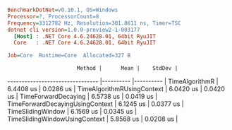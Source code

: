 ``` ini

BenchmarkDotNet=v0.10.1, OS=Windows
Processor=?, ProcessorCount=8
Frequency=3312782 Hz, Resolution=301.8611 ns, Timer=TSC
dotnet cli version=1.0.0-preview2-1-003177
  [Host] : .NET Core 4.6.24628.01, 64bit RyuJIT
  Core   : .NET Core 4.6.24628.01, 64bit RyuJIT

Job=Core  Runtime=Core  Allocated=327 B  

```
                          Method |      Mean |    StdDev |
-------------------------------- |---------- |---------- |
                  TimeAlgorithmR | 6.4408 us | 0.0286 us |
      TimeAlgorithmRUsingContext | 6.0420 us | 0.0420 us |
             TimeForwardDecaying | 6.5738 us | 0.0419 us |
 TimeForwardDecayingUsingContext | 6.1245 us | 0.0377 us |
               TimeSlidingWindow | 6.1569 us | 0.0345 us |
   TimeSlidingWindowUsingContext | 5.8568 us | 0.0208 us |
